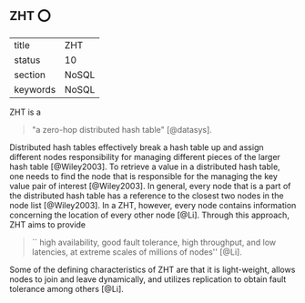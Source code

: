 ## ZHT :o:


|          |         |
| -------- | ------- |
| title    | ZHT     | 
| status   | 10      |
| section  | NoSQL   |
| keywords | NoSQL   |



ZHT is a 

> "a zero-hop distributed hash table" [@datasys].

Distributed hash tables effectively break a hash table up and assign
different nodes responsibility for managing different pieces of the
larger hash table [@Wiley2003]. To retrieve a value in a distributed hash
table, one needs to find the node that is responsible for the managing
the key value pair of interest [@Wiley2003]. In general, every node that
is a part of the distributed hash table has a reference to the closest
two nodes in the node list [@Wiley2003]. In a ZHT, however, every node
contains information concerning the location of every other node
[@Li]. Through this approach, ZHT aims to provide

> `` high availability, good fault tolerance, high throughput, and low
> latencies, at extreme scales of millions of nodes'' [@Li].

Some of
the defining characteristics of ZHT are that it is light-weight,
allows nodes to join and leave dynamically, and utilizes replication
to obtain fault tolerance among others [@Li].


     
